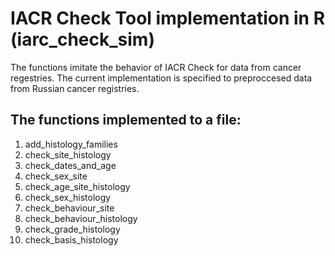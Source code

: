 # IACR Check Tool implementation in R (iarc_check_sim)

The functions imitate the behavior of IACR Check for data from cancer regestries. The current implementation is specified to preproccesed data from Russian cancer registries. 

## The functions implemented to a file:
1. add_histology_families
2. check_site_histology
3. check_dates_and_age
4. check_sex_site
5. check_age_site_histology
6. check_sex_histology
7. check_behaviour_site
8. check_behaviour_histology
9. check_grade_histology
10. check_basis_histology
